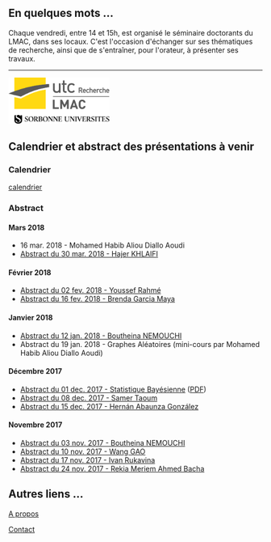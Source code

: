 
## En quelques mots ...

Chaque vendredi, entre 14 et 15h, est organisé le séminaire doctorants du LMAC, dans ses locaux.
C'est l'occasion d'échanger sur ses thématiques de recherche, ainsi que de s'entraîner, pour l'orateur, à présenter ses travaux.

----

<img src="img/logoLMAC_SU.jpg" alt="New logo of the LMAC" style="width: 200px;"/>

## Calendrier et abstract des présentations à venir

### Calendrier

[calendrier](calendar)

### Abstract

#### Mars 2018
- 16 mar. 2018  - Mohamed Habib Aliou Diallo Aoudi
- [Abstract du 30 mar. 2018  - Hajer KHLAIFI](abstract/Hajer.pdf)

#### Février 2018
- [Abstract du 02 fev. 2018  - Youssef Rahmé](abstract/Abstract-2-2-2018.pdf) 
- [Abstract du 16 fev. 2018  - Brenda Garcia Maya](abstract/abstract-brenda.pdf)

#### Janvier 2018
- [Abstract du 12 jan. 2018  - Boutheina NEMOUCHI](abstract/abstractseminairelabo.pdf) 
- Abstract du 19 jan. 2018  - Graphes Aléatoires (mini-cours par Mohamed Habib Aliou Diallo Aoudi)

#### Décembre 2017
- [Abstract du 01 dec. 2017  - Statistique Bayésienne](abstract/20171201_abstract_BayesAppoach.html) ([PDF](abstract/20171201_abstract_BayesAppoach.pdf))
- [Abstract du 08 dec. 2017  - Samer Taoum](abstract/resume.pdf) 
- [Abstract du 15 dec. 2017  - Hernán Abaunza González](abstract/hernan-abstract.pdf) 


#### Novembre 2017

- [Abstract du 03 nov. 2017 - Boutheina NEMOUCHI](abstract/abstract2.pdf)
- [Abstract du 10 nov. 2017 - Wang GAO](abstract/20171110_abstract_WangGAO)
- [Abstract du 17 nov. 2017 - Ivan Rukavina](abstract/abstract.pdf)
- [Abstract du 24 nov. 2017 - Rekia Meriem Ahmed Bacha](abstract/abstract-meriem.pdf)

## Autres liens ...

[A propos](about)

[Contact](mailto:fridayseminar.lmac@gmail.com)
